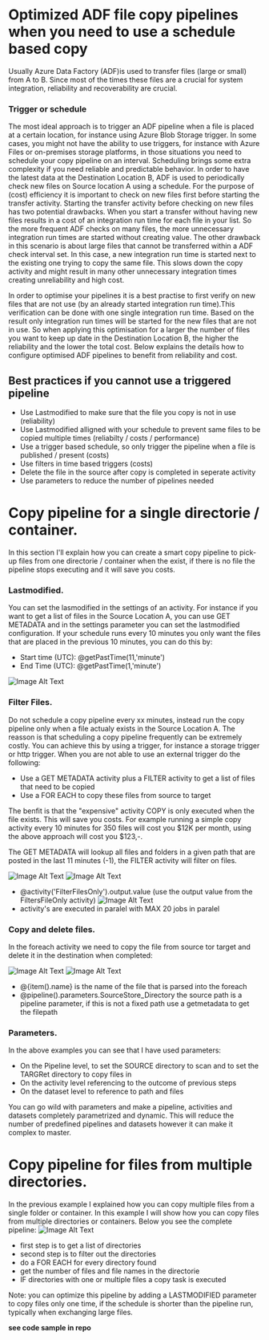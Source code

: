 # Optimized ADF file copy pipelines when you need to use a schedule based copy
Usually Azure Data Factory (ADF)is used to transfer files (large or small) from A to B. Since most of the times these files are a crucial for system integration, reliability and recoverability are crucial. 

### Trigger or schedule
The most ideal approach is to trigger an ADF pipeline when a file is placed at a certain location, for instance using Azure Blob Storage trigger. In some cases, you might not have the ability to use triggers, for instance with Azure Files or on-premises storage platforms, in those situations you need to schedule your copy pipeline on an interval. Scheduling brings some extra complexity if you need reliable and predictable behavior. 
In order to have the latest data at the Destination Location B, ADF is used to periodically check new files on Source location A using a schedule. For the purpose of (cost) efficiency it is important to check on new files first before starting the transfer activity. Starting the transfer activity before checking on new files has two potential drawbacks. When you start a transfer without having new files results in a cost of an integration run time for each file in your list. So the more frequent ADF checks on many files, the more unnecessary integration run times are started without creating value. The other drawback in this scenario is about large files that cannot be transferred within a ADF check interval set. In this case, a new integration run time is started next to the existing one trying to copy the same file. This slows down the copy activity and might result in many other unnecessary integration times creating unreliability and high cost.

In order to optimise your pipelines it is a best practise to first verify on new files that are not use (by an already started integration run time).This verification can be done with one single integration run time. Based on the result only integration run times will be started for the new files that are not in use. So when applying this optimisation for a larger the number of files you want to keep up date in the Destination Location B, the higher the reliability and the lower the total cost. Below explains the details how to configure optimised ADF pipelines to benefit from reliability and cost.

## Best practices if you cannot use a triggered pipeline

- Use Lastmodified to make sure that the file you copy is not in use (reliability)
- Use Lastmodified alligned with your schedule to prevent same files to be copied multiple times (reliabilty / costs / performance)
- Use a trigger based schedule, so only trigger the pipeline when a file is published / present (costs)
- Use filters in time based triggers (costs)
- Delete the file in the source after copy is completed in seperate activity
- Use parameters to reduce the number of pipelines needed 

# Copy pipeline for a single directorie / container.
In this section I'll explain how you can create a smart copy pipeline to pick-up files from one directorie / container when the exist, if there is no file the pipeline stops executing and it will save you costs.

### Lastmodified.

You can set the lasmodified in the settings of an activity. For instance if you want to get a list of files in the Source Location A, you can use GET METADATA and in the settings parameter you can set the lastmodified configuration. If your schedule runs every 10 minutes you only want the files that are placed in the previous 10 minutes, you can do this by: 
- Start time (UTC): @getPastTime(11,'minute')
- End Time (UTC): @getPastTime(1,'minute')

![Image Alt Text](https://gp3scdnstorage.blob.core.windows.net/private/Lastmodified1.png)

### Filter Files.

Do not schedule a copy pipeline every xx minutes, instead run the copy pipeline only when a file actualy exists in the Source Location A. The reasson is that scheduling a copy pipeline frequently can be extremely costly. You can achieve this by using a trigger, for instance a storage trigger or http trigger. 
When you are not able to use an external trigger do the following: 

- Use a GET METADATA activity plus a FILTER activity to get a list of files that need to be copied
- Use a FOR EACH to copy these files from source to target

The benfit is that the "expensive" activity COPY is only executed when the file exists. This will save you costs. For example running a simple copy activity every 10 minutes for 350 files will cost you $12K per month, using the above approach will cost you $123,-.

The GET METADATA will lookup all files and folders in a given path that are posted in the last 11 minutes (-1), the FILTER activity will filter on files.  

  ![Image Alt Text](https://gp3scdnstorage.blob.core.windows.net/private/getfilelist.png)
  ![Image Alt Text](https://gp3scdnstorage.blob.core.windows.net/private/filterfiles1.png)
- @activity('FilterFilesOnly').output.value (use the output value from the FiltersFileOnly activity)
  ![Image Alt Text](https://gp3scdnstorage.blob.core.windows.net/private/foreachfile1.png)
- activity's are executed in paralel with MAX 20 jobs in paralel

### Copy and delete files.

In the foreach activity we need to copy the file from source tor target and delete it in the destination when completed:

  ![Image Alt Text](https://gp3scdnstorage.blob.core.windows.net/private/copyonefile1.png)
  ![Image Alt Text](https://gp3scdnstorage.blob.core.windows.net/private/delete1.png)
- @{item().name} is the name of the file that is parsed into the foreach
- @pipeline().parameters.SourceStore_Directory the source path is a pipeline parameter, if this is not a fixed path use a getmetadata to get the filepath

### Parameters.

In the above examples you can see that I have used parameters:
- On the Pipeline level, to set the SOURCE directory to scan and to set the TARGRet directory to copy files in
- On the activity level referencing to the outcome of previous steps
- On the dataset level to reference to path and files

You can go wild with parameters and make a pipeline, activities and datasets completely parametrized and dynamic. This will reduce the number of predefined pipelines and datasets however it can make it complex to master. 

# Copy pipeline for files from multiple directories.

In the previous example I explained how you can copy multiple files from a single folder or container. In this example I will show how you can copy files from multiple directories or containers. Below you see the complete pipeline:
![Image Alt Text](https://gp3scdnstorage.blob.core.windows.net/private/pipelinemultiplefolders.png)
- first step is to get a list of directories
- second step is to filter out the directories
- do a FOR EACH for every directory found
- get the number of files and file names in the directorie
- IF directories with one or multiple files a copy task is executed

Note: you can optimize this pipeline by adding a LASTMODIFIED parameter to copy files only one time, if the schedule is shorter than the pipeline run, typically when exchanging large files.

**see code sample in repo**









